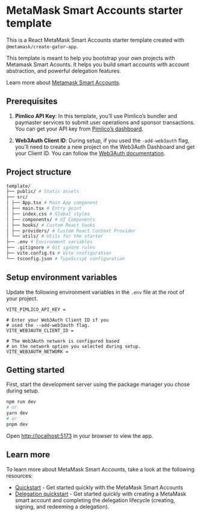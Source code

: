 # MetaMask Smart Accounts starter template

This is a React MetaMask Smart Accounts starter template created with `@metamask/create-gator-app`.

This template is meant to help you bootstrap your own projects with Metamask Smart Acounts. It helps you build smart accounts with account abstraction, and powerful delegation features.

Learn more about [Metamask Smart Accounts](https://docs.metamask.io/delegation-toolkit/concepts/smart-accounts/).

## Prerequisites

1. **Pimlico API Key**: In this template, you’ll use Pimlico’s 
bundler and paymaster services to submit user operations and 
sponsor transactions. You can get your API key from [Pimlico’s dashboard](https://dashboard.pimlico.io/apikeys).

2. **Web3Auth Client ID**: During setup, if you used the 
`-add-web3auth` flag, you’ll need to create a new project on the 
Web3Auth Dashboard and get your Client ID. You can follow the [Web3Auth documentation](https://web3auth.io/docs/dashboard-setup#getting-started).

## Project structure

```bash
template/
├── public/ # Static assets
├── src/
│ ├── App.tsx # Main App component
│ ├── main.tsx # Entry point
│ ├── index.css # Global styles
│ ├── components/ # UI Components
│ ├── hooks/ # Custom React hooks
│ ├── providers/ # Custom React Context Provider
│ └── utils/ # Utils for the starter
├── .env # Environment variables
├── .gitignore # Git ignore rules
├── vite.config.ts # Vite configuration
└── tsconfig.json # TypeScript configuration
```

## Setup environment variables

Update the following environment variables in the `.env` file at 
the root of your project.

```
VITE_PIMLICO_API_KEY =

# Enter your Web3Auth Client ID if you 
# used the --add-web3auth flag.
VITE_WEB3AUTH_CLIENT_ID =

# The Web3Auth network is configured based 
# on the network option you selected during setup.
VITE_WEB3AUTH_NETWORK =
```

## Getting started

First, start the development server using the package manager 
you chose during setup.

```bash
npm run dev
# or
yarn dev
# or
pnpm dev
```

Open [http://localhost:5173](http://localhost:5173) in your browser to view the app.

## Learn more

To learn more about MetaMask Smart Accounts, take a look at the following resources:

- [Quickstart](https://docs.metamask.io/delegation-toolkit/get-started/quickstart/) - Get started quickly with the MetaMask Smart Accounts
- [Delegation quickstart](https://docs.metamask.io/delegation-toolkit/get-started/delegation-quickstart/) - Get started quickly with creating a MetaMask smart account and completing the delegation lifecycle (creating, signing, and redeeming a delegation).